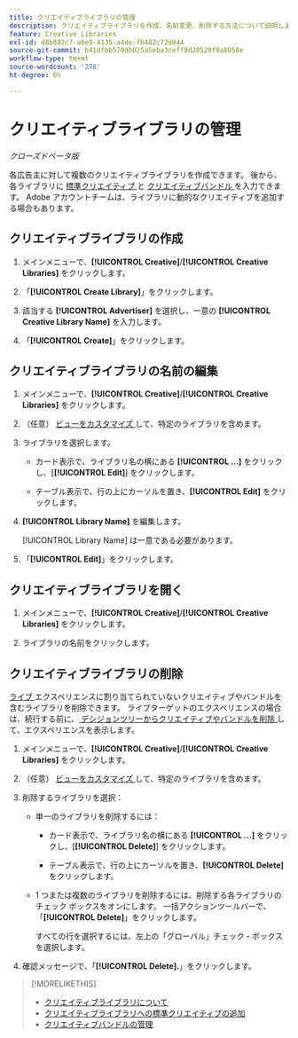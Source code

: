 ```yaml
---
title: クリエイティブライブラリの管理
description: クリエイティブライブラリを作成、名前変更、削除する方法について説明します。
feature: Creative Libraries
exl-id: d8b802c7-a6e9-4135-a4de-fb482c72d044
source-git-commit: b41dfbb570db025a5eba3ceff8d28529f9a8058e
workflow-type: tm+mt
source-wordcount: '278'
ht-degree: 0%

---
```


# クリエイティブライブラリの管理

*クローズドベータ版*

各広告主に対して複数のクリエイティブライブラリを作成できます。 後から、各ライブラリに [ 標準クリエイティブ ](creative-add-standard.md)<!-- , dynamic creatives, --> と [ クリエイティブバンドル ](bundle-manage.md) を入力できます。 Adobe アカウントチームは、ライブラリに動的なクリエイティブを追加する場合もあります。

## クリエイティブライブラリの作成

1. メインメニューで、**[!UICONTROL Creative]**/**[!UICONTROL Creative Libraries]** をクリックします。

1. 「**[!UICONTROL Create Library]**」をクリックします。

1. 該当する **[!UICONTROL Advertiser]** を選択し、一意の **[!UICONTROL Creative Library Name]** を入力します。

1. 「**[!UICONTROL Create]**」をクリックします。

## クリエイティブライブラリの名前の編集

1. メインメニューで、**[!UICONTROL Creative]**/**[!UICONTROL Creative Libraries]** をクリックします。

1. （任意） [ ビューをカスタマイズ ](/help/creative/introduction/customize-data-views.md) して、特定のライブラリを含めます。

1. ライブラリを選択します。

   * カード表示で、ライブラリ名の横にある **[!UICONTROL ...]** をクリックし、[**[!UICONTROL Edit]**] をクリックします。

   * テーブル表示で、行の上にカーソルを置き、**[!UICONTROL Edit]** をクリックします。

1. **[!UICONTROL Library Name]** を編集します。

   [!UICONTROL Library Name] は一意である必要があります。

1. 「**[!UICONTROL Edit]**」をクリックします。

## クリエイティブライブラリを開く

1. メインメニューで、**[!UICONTROL Creative]**/**[!UICONTROL Creative Libraries]** をクリックします。

1. ライブラリの名前をクリックします。

## クリエイティブライブラリの削除

[ ライブ ](/help/creative/experiences/experience-about.md#experience-statuses-experience-statuses) エクスペリエンスに割り当てられていないクリエイティブやバンドルを含むライブラリを削除できます。 ライブターゲットのエクスペリエンスの場合は、続行する前に、[ デシジョンツリーからクリエイティブやバンドルを削除 ](/help/creative/experiences/experience-target-node-delete.md) して、エクスペリエンスを表示します。<!-- Not an option as of 3/4: > For an untargeted live experience, [remove any assigned creatives from the associated ad tag](/help/creative/experiences/experience-tag-assign-creatives.md) before you continue. -->

1. メインメニューで、**[!UICONTROL Creative]**/**[!UICONTROL Creative Libraries]** をクリックします。

1. （任意） [ ビューをカスタマイズ ](/help/creative/introduction/customize-data-views.md) して、特定のライブラリを含めます。

1. 削除するライブラリを選択：

   * 単一のライブラリを削除するには：

      * カード表示で、ライブラリ名の横にある **[!UICONTROL ...]** をクリックし、[**[!UICONTROL Delete]**] をクリックします。

      * テーブル表示で、行の上にカーソルを置き、**[!UICONTROL Delete]** をクリックします。

   * 1 つまたは複数のライブラリを削除するには、削除する各ライブラリのチェック ボックスをオンにします。 一括アクションツールバーで、「**[!UICONTROL Delete]**」をクリックします。

     すべての行を選択するには、左上の「グローバル」チェック・ボックスを選択します。

1. 確認メッセージで、「**[!UICONTROL Delete].**」をクリックします。

>[!MORELIKETHIS]
>
>* [ クリエイティブライブラリについて ](/help/creative/creative-libraries/creative-libraries-about.md)
>* [ クリエイティブライブラリへの標準クリエイティブの追加 ](creative-add-standard.md)
>* [ クリエイティブバンドルの管理 ](bundle-manage.md)

